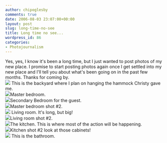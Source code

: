 ```yaml
---
author: chipoglesby
comments: true
date: 2006-08-03 23:07:00+00:00
layout: post
slug: long-time-no-see
title: Long time no see...
wordpress_id: 86
categories:
- Photojournalism
---
```


Yes, yes, I know it's been a long time, but I just wanted to post photos of my new place. I promise to start posting photos again once I get settled into my new place and I'll tell you about what's been going on in the past few months.  Thanks for coming by.  
[![](http://photos1.blogger.com/blogger/3124/2183/400/_MG_2289.jpg)](http://photos1.blogger.com/blogger/3124/2183/1600/_MG_2289.jpg) This is the backyard where I plan on hanging the hammock Christy gave me.  
[![](http://photos1.blogger.com/blogger/3124/2183/400/_MG_2283.0.jpg)](http://photos1.blogger.com/blogger/3124/2183/1600/_MG_2283.0.jpg)Master bedroom.  
[![](http://photos1.blogger.com/blogger/3124/2183/400/_MG_2288.jpg)](http://photos1.blogger.com/blogger/3124/2183/1600/_MG_2288.jpg)Secondary Bedroom for the guest.  
[![](http://photos1.blogger.com/blogger/3124/2183/400/_MG_2284.jpg)](http://photos1.blogger.com/blogger/3124/2183/1600/_MG_2284.jpg)Master bedroom shot #2.  
[![](http://photos1.blogger.com/blogger/3124/2183/400/_MG_2275.jpg)](http://photos1.blogger.com/blogger/3124/2183/1600/_MG_2275.jpg) Living room.  It's long, but big!  
[![](http://photos1.blogger.com/blogger/3124/2183/400/_MG_2274.jpg)](http://photos1.blogger.com/blogger/3124/2183/1600/_MG_2274.jpg)Living room shot #2.  
[![](http://photos1.blogger.com/blogger/3124/2183/400/_MG_2279.jpg)](http://photos1.blogger.com/blogger/3124/2183/1600/_MG_2279.jpg)The kitchen. This is where most of the action will be happening.  
[![](http://photos1.blogger.com/blogger/3124/2183/400/_MG_2282.jpg)](http://photos1.blogger.com/blogger/3124/2183/1600/_MG_2282.jpg)Kitchen shot #2 look at those cabinets!  
[![](http://photos1.blogger.com/blogger/3124/2183/400/_MG_2286.jpg)](http://photos1.blogger.com/blogger/3124/2183/1600/_MG_2286.jpg) This is the bathroom.
